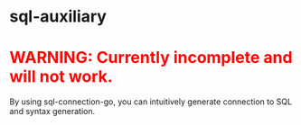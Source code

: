 # sql-auxiliary

# <font color="Red">WARNING: Currently incomplete and will not work.</font>

By using sql-connection-go, you can intuitively generate connection to SQL and syntax generation.
